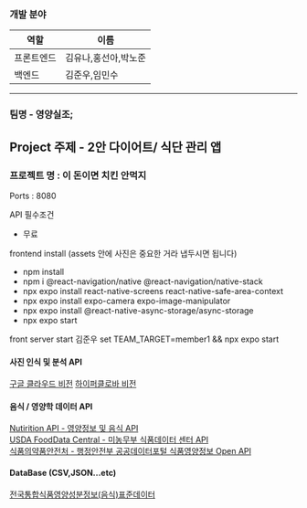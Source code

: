 ### 개발 분야
|역할|이름|
|-----|--------|
|프론트엔드|김유나,홍선아,박노준|
|백엔드|김준우,임민수|
---------------------------------
### 팀명 - 영양실조;
## Project 주제 - 2안 다이어트/ 식단 관리 앱
### 프로젝트 명 : 이 돈이면 치킨 안먹지

Ports : 8080

API 필수조건
- 무료

frontend install (assets 안에 사진은 중요한 거라 냅두시면 됩니다)
- npm install
- npm i @react-navigation/native @react-navigation/native-stack
- npx expo install react-native-screens react-native-safe-area-context
- npx expo install expo-camera expo-image-manipulator
- npx expo install @react-native-async-storage/async-storage
- npx expo start


front server start
김준우 set TEAM_TARGET=member1 && npx expo start


#### 사진 인식 및 분석 API
[구글 클라우드 비전](https://cloud.google.com/vision)
[하이퍼클로바 비전](https://clova.ai/tech-blog/hyperclova-x-vision-%ED%95%98%EC%9D%B4%ED%8D%BC%ED%81%B4%EB%A1%9C%EB%B0%94-%EB%88%88%EC%9D%84-%EB%9C%A8%EB%8B%A4)

#### 음식 / 영양학 데이터 API
[Nutirition API - 영양정보 및 음식 API](https://api-ninjas.com/api/nutrition)<br>
[USDA FoodData Central - 미농무부 식품데이터 센터 API](https://fdc.nal.usda.gov/api-guide)<br>
[식품의약품안전처 - 행정안전부 공공데이터포털 식품영양정보 Open API](https://various.foodsafetykorea.go.kr/nutrient/industry/openApi/info.do)<br>

#### DataBase (CSV,JSON...etc)
[전국통합식품영양성분정보(음식)표준데이터](https://www.data.go.kr/data/15100070/standard.do)<br>